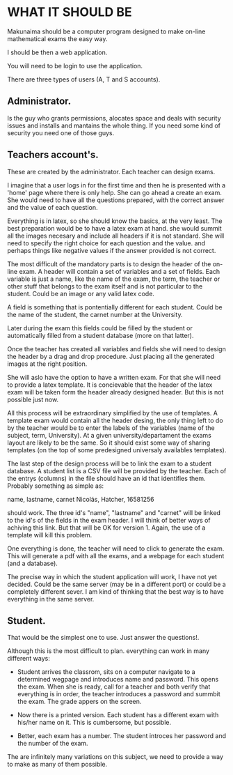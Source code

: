 WHAT IT SHOULD BE
=================
Makunaima should be a computer program designed to make on-line mathematical exams the easy way.

I should be then a web application.

You will need to be login to use the application.

There are three types of users (A, T and S accounts).

Administrator.
--------------

Is the guy who grants permissions, alocates space and deals with security issues and installs and mantains the whole thing.
If you need some kind of security you need one of those guys.

Teachers account's. 
-------------------

These are created by the administrator. Each teacher can design exams.

I imagine that a user logs in for the first time and then he is presented with a 'home' page where there is only help.
She can go ahead a create an exam. She would need to have all the questions prepared, with the correct answer and the value of each question.

Everything is in latex, so she should know the basics, at the very least. The best preparation would be to have a latex exam at hand.
she would summit all the images necesary and include all headers if it is not standard. She will need to specify the right choice for each question and the value. and perhaps things like negative values if the answer provided is not correct.

The most difficult of the mandatory parts is to design the header of the on-line exam. A header will contain a set of variables and a set of fields. Each variable is just a name, like the name of the exam, the term, the teacher or other stuff that belongs to the exam itself and is not particular to the student. Could be an image or any valid latex code.

A field is something that is pontentially different for each student. Could be the name of the student, the carnet number at the University.

Later during the exam this fields could be filled by the student or automatically filled from a student database (more on that latter).

Once the teacher has created all variables and fields she will need to design the header by a drag and drop procedure. Just placing all the generated images at the right position.

She will aslo have the option to have a written exam. For that she will need to provide a latex template. It is concievable that the header of the latex exam will be taken form the header already designed header. But this is not possible just now.

All this process will be extraordinary simplified by the use of templates. A template exam would contain all the header desing, the only thing left to do by the teacher would be to enter the labels of the variables (name of the subject, term, University). At a given university/departament the exams layout are likely to be the same. So it should exist some way of sharing templates (on the top of some predesigned universaly availables templates).

The last step of the design process will be to link the exam to a student database. A student list is a CSV file will be provided by the teacher. Each of the entrys (columns) in the file should have an id that identifies them. Probably something as simple as:

name, lastname, carnet
Nicolás, Hatcher, 16581256

should work. The three id's "name", "lastname" and "carnet" will be linked to the id's of the fields in the exam header. I will think of better ways of achiving this link. But that will be OK for version 1. Again, the use of a template will kill this problem.

One everything is done, the teacher will need to click to generate the exam. This will generate a pdf with all the exams, and a webpage for each student (and a database).

The precise way in which the student application will work, I have not yet decided. Could be the same server (may be in a different port) or could be a completely different sever.
I am kind of thinking that the best way is to have everything in the same server.

Student. 
--------

That would be the simplest one to use. Just answer the questions!. 

Although this is the most difficult to plan. everything can work in many different ways:

* Student arrives the classrom, sits on a computer navigate to a determined wegpage and introduces name and password. This opens the exam. When she is ready, call for a teacher and both verify that everything is in order, the teacher introduces a password and summbit the exam. The grade appers on the screen.

* Now there is a printed version. Each student has a different exam with his/her name on it. This is cumbersome, but possible.

* Better, each exam has a number. The student introces her password and the number of the exam.

The are infinitely many variations on this subject, we need to provide a way to make as many of them possible.